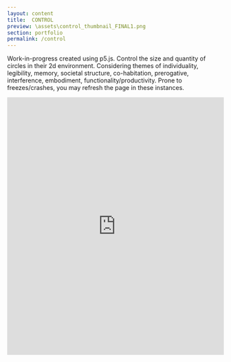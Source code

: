 ```yaml
---
layout: content
title:  CONTROL
preview: \assets\control_thumbnail_FINAL1.png
section: portfolio
permalink: /control
---
```


Work-in-progress created using p5.js. Control the size and quantity of circles in their 2d environment. Considering themes of individuality, legibility, memory, societal structure, co-habitation, prerogative, interference, embodiment, functionality/productivity. Prone to freezes/crashes, you may refresh the page in these instances.


<iframe src="https://editor.p5js.org/dinosoar/embed/2e9GnmWmt"  style="width:100%; height:600px;" frameborder="0"></iframe>
